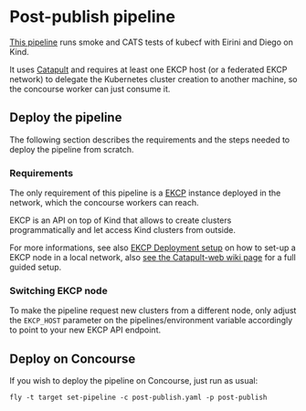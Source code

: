 # Post-publish pipeline

[This pipeline](https://concourse.suse.dev/teams/main/pipelines/post-publish) runs smoke and CATS tests of kubecf with Eirini and Diego on Kind.

It uses [Catapult](https://github.com/SUSE/catapult) and requires at least one EKCP host (or a federated EKCP network) to delegate the Kubernetes
cluster creation to another machine, so the concourse worker can just consume it.


## Deploy the pipeline

The following section describes the requirements and the steps needed to deploy the pipeline from scratch.

### Requirements

The only requirement of this pipeline is a [EKCP](https://github.com/mudler/ekcp) instance deployed in the network, which the concourse workers can reach.

EKCP is an API on top of Kind that allows to create clusters programmatically and let access Kind clusters from outside.

For more informations, see also [EKCP Deployment setup](https://github.com/mudler/ekcp/wiki/Deployment-setups) on how to set-up a EKCP node in a local network, also [see the Catapult-web wiki page](https://github.com/SUSE/catapult/wiki/Catapult-web) for a full guided setup.

### Switching EKCP node

To make the pipeline request new clusters from a different node, only adjust the `EKCP_HOST` parameter on the pipelines/environment variable accordingly to point to your new EKCP API endpoint.

## Deploy on Concourse

If you wish to deploy the pipeline on Concourse, just run as usual:

```
fly -t target set-pipeline -c post-publish.yaml -p post-publish
```

